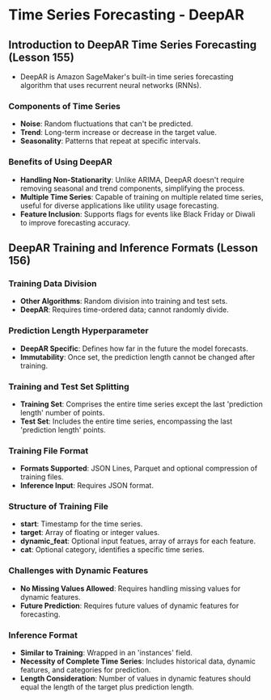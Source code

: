 # Time Series Forecasting - DeepAR

## Introduction to DeepAR Time Series Forecasting (Lesson 155)

- DeepAR is Amazon SageMaker's built-in time series forecasting algorithm that uses recurrent neural networks (RNNs).

### Components of Time Series
- **Noise**: Random fluctuations that can't be predicted.
- **Trend**: Long-term increase or decrease in the target value.
- **Seasonality**: Patterns that repeat at specific intervals.

### Benefits of Using DeepAR
- **Handling Non-Stationarity**: Unlike ARIMA, DeepAR doesn't require removing seasonal and trend components, simplifying the process.
- **Multiple Time Series**: Capable of training on multiple related time series, useful for diverse applications like utility usage forecasting.
- **Feature Inclusion**: Supports flags for events like Black Friday or Diwali to improve forecasting accuracy.

## DeepAR Training and Inference Formats (Lesson 156)

### Training Data Division
- **Other Algorithms**: Random division into training and test sets.
- **DeepAR**: Requires time-ordered data; cannot randomly divide. 

### Prediction Length Hyperparameter
- **DeepAR Specific**: Defines how far in the future the model forecasts.
- **Immutability**: Once set, the prediction length cannot be changed after training.

### Training and Test Set Splitting
- **Training Set**: Comprises the entire time series except the last 'prediction length' number of points.
- **Test Set**: Includes the entire time series, encompassing the last 'prediction length' points.

### Training File Format
- **Formats Supported**: JSON Lines, Parquet and optional compression of training files.
- **Inference Input**: Requires JSON format.

### Structure of Training File
- **start**: Timestamp for the time series.
- **target**: Array of floating or integer values.
- **dynamic_feat**: Optional input featues, array of arrays for each feature.
- **cat**: Optional category, identifies a specific time series.

### Challenges with Dynamic Features
- **No Missing Values Allowed**: Requires handling missing values for dynamic features.
- **Future Prediction**: Requires future values of dynamic features for forecasting.

### Inference Format
- **Similar to Training**: Wrapped in an 'instances' field.
- **Necessity of Complete Time Series**: Includes historical data, dynamic features, and categories for prediction.
- **Length Consideration**: Number of values in dynamic features should equal the length of the target plus prediction length.
